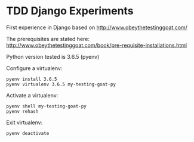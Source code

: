 # TDD Django Experiments

First experience in Django based on http://www.obeythetestinggoat.com/

The prerequisites are stated here: http://www.obeythetestinggoat.com/book/pre-requisite-installations.html

Python version tested is 3.6.5 (pyenv)

Configure a virtualenv:
```(bash)
pyenv install 3.6.5
pyenv virtualenv 3.6.5 my-testing-goat-py
```
Activate a virtualenv:
```(bash)
pyenv shell my-testing-goat-py
pyenv rehash
```
Exit virtualenv:
```(bash)
pyenv deactivate
```
